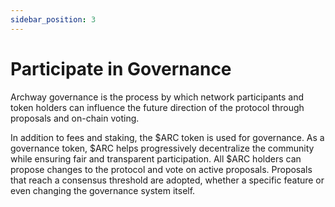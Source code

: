 ```yaml
---
sidebar_position: 3
---
```


# Participate in Governance
Archway governance is the process by which network participants and token holders can influence the future direction of the protocol through proposals and on-chain voting.

In addition to fees and staking, the $ARC token is used for governance. As a governance token, $ARC helps progressively decentralize the community while ensuring fair and transparent participation. All $ARC holders can propose changes to the protocol and vote on active proposals. Proposals that reach a consensus threshold are adopted, whether a specific feature or even changing the governance system itself.
